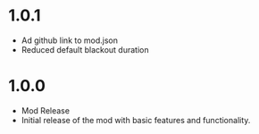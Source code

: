 # 1.0.1

- Ad github link to mod.json
- Reduced default blackout duration

# 1.0.0
- Mod Release
- Initial release of the mod with basic features and functionality.
